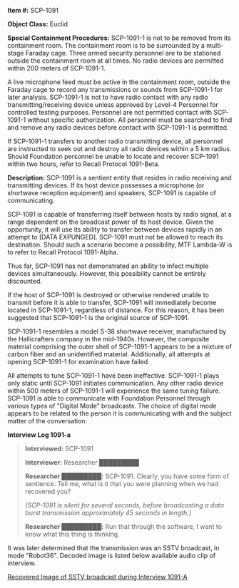 **Item #:** SCP-1091

**Object Class:** Euclid

**Special Containment Procedures:** SCP-1091-1 is not to be removed from its containment room. The containment room is to be surrounded by a multi-stage Faraday cage. Three armed security personnel are to be stationed outside the containment room at all times. No radio devices are permitted within 200 meters of SCP-1091-1.

A live microphone feed must be active in the containment room, outside the Faraday cage to record any transmissions or sounds from SCP-1091-1 for later analysis. SCP-1091-1 is not to have radio contact with any radio transmitting/receiving device unless approved by Level-4 Personnel for controlled testing purposes. Personnel are not permitted contact with SCP-1091-1 without specific authorization. All personnel must be searched to find and remove any radio devices before contact with SCP-1091-1 is permitted.

If SCP-1091-1 transfers to another radio transmitting device, all personnel are instructed to seek out and destroy all radio devices within a 5 km radius. Should Foundation personnel be unable to locate and recover SCP-1091 within two hours, refer to Recall Protocol 1091-Beta.

**Description:** SCP-1091 is a sentient entity that resides in radio receiving and transmitting devices. If its host device possesses a microphone (or shortwave reception equipment) and speakers, SCP-1091 is capable of communicating.

SCP-1091 is capable of transferring itself between hosts by radio signal, at a range dependent on the broadcast power of its host device. Given the opportunity, it will use its ability to transfer between devices rapidly in an attempt to \[DATA EXPUNGED\]. SCP-1091 must not be allowed to reach its destination. Should such a scenario become a possibility, MTF Lambda-W is to refer to Recall Protocol 1091-Alpha.

Thus far, SCP-1091 has not demonstrated an ability to infect multiple devices simultaneously. However, this possibility cannot be entirely discounted.

If the host of SCP-1091 is destroyed or otherwise rendered unable to transmit before it is able to transfer, SCP-1091 will immediately become located in SCP-1091-1, regardless of distance. For this reason, it has been suggested that SCP-1091-1 is the original source of SCP-1091.

SCP-1091-1 resembles a model S-38 shortwave receiver, manufactured by the Hallicrafters company in the mid-1940s. However, the composite material comprising the outer shell of SCP-1091-1 appears to be a mixture of carbon fiber and an unidentified material. Additionally, all attempts at opening SCP-1091-1 for examination have failed.

All attempts to tune SCP-1091-1 have been ineffective. SCP-1091-1 plays only static until SCP-1091 initiates communication. Any other radio device within 500 meters of SCP-1091-1 will experience the same tuning failure. SCP-1091 is able to communicate with Foundation Personnel through various types of "Digital Mode" broadcasts. The choice of digital mode appears to be related to the person it is communicating with and the subject matter of the conversation.

**Interview Log 1091-a**

> **Interviewed:** SCP-1091
> 
> **Interviewer:** Researcher █████████
> 
> **Researcher █████████:** SCP-1091. Clearly, you have some form of sentience. Tell me, what is it that you were planning when we had recovered you?
> 
> _(SCP-1091 is silent for several seconds, before broadcasting a data burst transmission approximately 45 seconds in length.)_
> 
> **Researcher █████████:** Run that through the software, I want to know what this thing is thinking.

It was later determined that the transmission was an SSTV broadcast, in mode "Robot36". Decoded image is listed below available audio clip of interview.

[Recovered Image of SSTV broadcast during Interview 1091-A](http://www.scp-wiki.net/local--files/scp-1091/1091-2-replacement-2019-12-05.jpg)